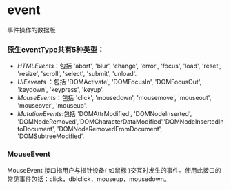 # event
事件操作的数据版


### 原生eventType共有5种类型：

- *HTMLEvents*：包括 'abort', 'blur', 'change', 'error', 'focus', 'load', 'reset', 'resize', 'scroll', 'select', 'submit', 'unload'.
- *UIEevents* ：包括 'DOMActivate', 'DOMFocusIn', 'DOMFocusOut', 'keydown', 'keypress', 'keyup'.
- *MouseEvents*：包括 'click', 'mousedown', 'mousemove', 'mouseout', 'mouseover', 'mouseup'.
- *MutationEvents*:包括 'DOMAttrModified', 'DOMNodeInserted', 'DOMNodeRemoved','DOMCharacterDataModified','DOMNodeInsertedIntoDocument', 'DOMNodeRemovedFromDocument', 'DOMSubtreeModified'.

### MouseEvent

MouseEvent 接口指用户与指针设备( 如鼠标 )交互时发生的事件。使用此接口的常见事件包括：click，dblclick，mouseup，mousedown。
